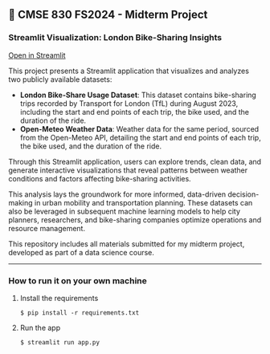 ## 🎈 CMSE 830 FS2024 - Midterm Project

### Streamlit Visualization: London Bike-Sharing Insights

[Open in Streamlit](https://jiawei-0813-cmse830-streamlit-app-sy5uoy.streamlit.app/)

This project presents a Streamlit application that visualizes and analyzes two publicly available datasets:

- **London Bike-Share Usage Dataset**: This dataset contains bike-sharing trips recorded by Transport for London (TfL) during August 2023, including the start and end points of each trip, the bike used, and the duration of the ride.
- **Open-Meteo Weather Data**: Weather data for the same period, sourced from the Open-Meteo API, detailing the start and end points of each trip, the bike used, and the duration of the ride.

Through this Streamlit application, users can explore trends, clean data, and generate interactive visualizations that reveal patterns between weather conditions and factors affecting bike-sharing activities. 

This analysis lays the groundwork for more informed, data-driven decision-making in urban mobility and transportation planning. These datasets can also be leveraged in subsequent machine learning models to help city planners, researchers, and bike-sharing companies optimize operations and resource management.

This repository includes all materials submitted for my midterm project, developed as part of a data science course.

------------------------------------------------------------------------------------------------------------------------------------------------------------------------------------------------------
### How to run it on your own machine

1. Install the requirements

   ```
   $ pip install -r requirements.txt
   ```

2. Run the app

   ```
   $ streamlit run app.py
   ```
